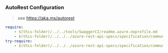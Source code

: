 ### AutoRest Configuration
> see https://aka.ms/autorest

``` yaml
require:
    - $(this-folder)/../../tools/SwaggerCI/readme.azure.noprofile.md
    - $(this-folder)/../../../azure-rest-api-specs/specification/communitytraining/resource-manager/readme.md
try-require:
    - $(this-folder)/../../../azure-rest-api-specs/specification/communitytraining/resource-manager/readme.powershell.md
```
